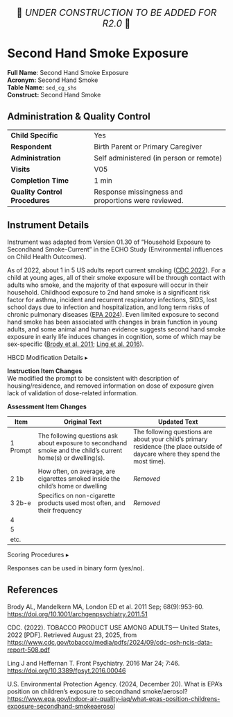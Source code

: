 <p style="text-align: center; font-size: 1.5em;">🚧 <i>UNDER CONSTRUCTION TO BE ADDED FOR R2.0</i> 🚧 </p>

# Second Hand Smoke Exposure

**Full Name**: Second Hand Smoke Exposure       
**Acronym:** Second Hand Smoke            
**Table Name**: `sed_cg_shs`    
**Construct:** Second Hand Smoke   

## Administration & Quality Control

<table class="table-no-vertical-lines" style="width: 100%; border-collapse: collapse; table-layout: fixed;">
<tbody>
<tr><td><b>Child Specific</b></td>
<td>Yes </td></tr>
<tr><td><b>Respondent</b></td>
<td>Birth Parent or Primary Caregiver</td></tr>
<tr><td><b>Administration</b></td>
<td style="word-wrap: break-word; white-space: normal;">Self administered (in person or remote)</td></tr>
<tr><td><b>Visits</b></td>
<td>V05</td></tr>
<tr><td><b>Completion Time</b></td>
<td>1 min</td></tr>
<tr><td><b>Quality Control Procedures</b></td>
<td style="word-wrap: break-word; white-space: normal;">Response missingness and proportions were reviewed.</td></tr>      
</tbody>
</table>

## Instrument Details

Instrument was adapted from Version 01.30 of “Household Exposure to Secondhand Smoke-Current” in the ECHO Study (Environmental influences on Child Health Outcomes). 

As of 2022, about 1 in 5 US adults report current smoking ([CDC 2022](https://www.cdc.gov/tobacco/media/pdfs/2024/09/cdc-osh-ncis-data-report-508.pdf)). For a child at young ages, all of their smoke exposure will be through contact with adults who smoke, and the majority of that exposure will occur in their household. Childhood exposure to 2nd hand smoke is a significant risk factor for asthma, incident and recurrent respiratory infections, SIDS, lost school days due to infection and hospitalization, and long term risks of chronic pulmonary diseases ([EPA 2024](https://www.epa.gov/indoor-air-quality-iaq/what-epas-position-childrens-exposure-secondhand-smokeaerosol)). Even limited exposure to second hand smoke has been associated with changes in brain function in young adults, and some animal and human evidence suggests second hand smoke exposure in early life induces changes in cognition, some of which may be sex-specific ([Brody et al. 2011](https://doi.org/10.1001/archgenpsychiatry.2011.51); [Ling et al. 2016](https://doi.org/10.3389/fpsyt.2016.00046)).

<div id="hbcd-mod" class="table-banner" onclick="toggleCollapse(this)">
  <span class="text-with-link">
  <span class="text">HBCD Modification Details</span>
  <a class="anchor-link" href="#hbcd-mod" title="Copy link">
  <i class="fa-solid fa-link"></i>
  </a>
  </span>
  <span class="arrow">▸</span>
</div>
<div class="collapsible-content">
<p><b>Instruction Item Changes</b><br>We modified the prompt to be consistent with description of housing/residence, and removed information on dose of exposure given lack of validation of dose-related information.</p>
<b>Assessment Item Changes</b>
<table style="width: 100%; border-collapse: collapse; table-layout: fixed; font-size: 14px">
<thead>
  <tr>
    <th style="width: 5%;">Item</th>
    <th style="width: 40%;">Original Text</th>
    <th style="width: 40%;">Updated Text</th>
  </tr>
  </thead>
<tbody>
<tr>
  <td>1 Prompt</td>
  <td style="word-wrap: break-word; white-space: normal;">The following questions ask about exposure to secondhand smoke and the child’s current home(s) or dwelling(s).</td>
  <td style="word-wrap: break-word; white-space: normal;">The following questions are about your child’s primary residence (the place outside of daycare where they spend the most time).</td>
</tr>
<tr>
  <td>2 1b</td>
  <td style="word-wrap: break-word; white-space: normal;">How often, on average, are cigarettes smoked inside the child’s home or dwelling</td>
  <td style="word-wrap: break-word; white-space: normal;"><i>Removed</i></td>
</tr>
<tr>
  <td>3 2b-e</td>
  <td style="word-wrap: break-word; white-space: normal;">Specifics on non-cigarette products used most often, and their frequency</td>
  <td style="word-wrap: break-word; white-space: normal;"><i>Removed</i></td>
</tr>
<tr>
  <td>4</td>
  <td style="word-wrap: break-word; white-space: normal;"></td>
  <td style="word-wrap: break-word; white-space: normal;"></td>
</tr>
<tr>
  <td>5</td>
  <td style="word-wrap: break-word; white-space: normal;"></td>
  <td style="word-wrap: break-word; white-space: normal;"></td>
</tr>
<tr>
  <td style="word-wrap: break-word; white-space: normal;">etc.</td>
  <td style="word-wrap: break-word; white-space: normal;"></td>
  <td style="word-wrap: break-word; white-space: normal;"></td>
</tr>
</tbody>
</table>
</div>

<div id="scoring" class="table-banner" onclick="toggleCollapse(this)">
  <span class="text-with-link">
  <span class="text">Scoring Procedures</span>
  <a class="anchor-link" href="#scoring" title="Copy link">
  <i class="fa-solid fa-link"></i>
  </a>
  </span>
  <span class="arrow">▸</span>
</div>
<div class="collapsible-content">
<p>Responses can be used in binary form (yes/no).</p>
</div>

## References

<div class="references"> 
<p>Brody AL, Mandelkern MA, London ED et al. 2011 Sep; 68(9):953-60. <a href="https://doi.org/10.1001/archgenpsychiatry.2011.51">https://doi.org/10.1001/archgenpsychiatry.2011.51</a></p>  
<p>CDC. (2022). TOBACCO PRODUCT USE AMONG ADULTS— United States, 2022 [PDF]. Retrieved August 23, 2025, from  <a href="https://www.cdc.gov/tobacco/media/pdfs/2024/09/cdc-osh-ncis-data-report-508.pdf">https://www.cdc.gov/tobacco/media/pdfs/2024/09/cdc-osh-ncis-data-report-508.pdf</a></p>  
<p>Ling J and Heffernan T. Front Psychiatry. 2016 Mar 24; 7:46. <a href="https://doi.org/10.3389/fpsyt.2016.00046">https://doi.org/10.3389/fpsyt.2016.00046</a></p>  
<p>U.S. Environmental Protection Agency. (2024, December 20). What is EPA’s position on children’s exposure to secondhand smoke/aerosol? <a href="https://www.epa.gov/indoor-air-quality-iaq/what-epas-position-childrens-exposure-secondhand-smokeaerosol">https://www.epa.gov/indoor-air-quality-iaq/what-epas-position-childrens-exposure-secondhand-smokeaerosol</a></p>
</div>
<br>

